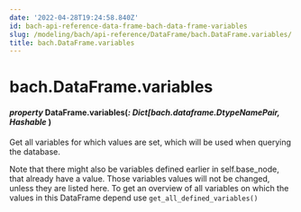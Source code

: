 ```yaml
---
date: '2022-04-28T19:24:58.840Z'
id: bach-api-reference-data-frame-bach-data-frame-variables
slug: /modeling/bach/api-reference/DataFrame/bach.DataFrame.variables/
title: bach.DataFrame.variables
---
```


# bach.DataFrame.variables


#### _property_ DataFrame.variables(_: Dict[bach.dataframe.DtypeNamePair, Hashable_ )
Get all variables for which values are set, which will be used when querying the database.

Note that there might also be variables defined earlier in self.base_node, that already have a value.
Those variables values will not be changed, unless they are listed here. To get an overview of all
variables on which the values in this DataFrame depend use `get_all_defined_variables()`

<!-- !! processed by numpydoc !! -->
